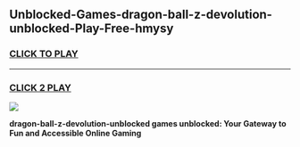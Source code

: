 
## Unblocked-Games-dragon-ball-z-devolution-unblocked-Play-Free-hmysy
<h3>
<a href="https://premium76.site?title=dragon-ball-z-devolution-unblocked&ref=12A">CLICK TO PLAY</a></h3>
<hr>

<h3>
<a href="https://premium76.site?title=dragon-ball-z-devolution-unblocked&ref=12A">CLICK 2 PLAY</a>
  
</h3>

<a href="https://premium76.site?title=dragon-ball-z-devolution-unblocked&ref=12A"><img src="https://clearcache.store/games.png"></a>


**dragon-ball-z-devolution-unblocked games unblocked: Your Gateway to Fun and Accessible Online Gaming**

